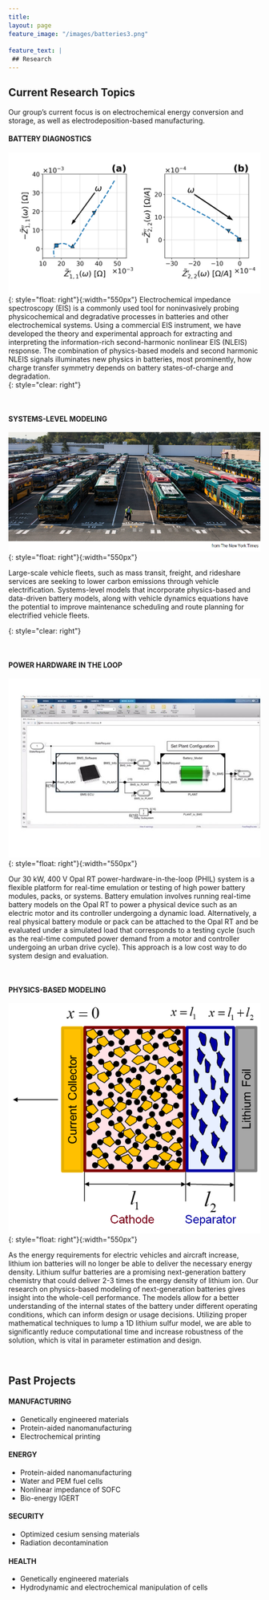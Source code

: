 ```yaml
---
title:
layout: page
feature_image: "/images/batteries3.png"

feature_text: |
 ## Research
---
```


<h2>Current Research Topics</h2>

Our group’s current focus is on electrochemical energy conversion and storage, as well as electrodeposition-based manufacturing.  

#### BATTERY DIAGNOSTICS
<!-- ![EIS spectra](/images/NLEIS.png =10x) -->

<!-- [image]("/images/NLEIS.png"){: style="float: right"} -->

<!--<img src="/images/NLEIS.png" class="align-left" alt="NLEIS spectra" width="300"> -->
![NLEIS](/images/NLEIS_1x2.png){: style="float: right"}{:width="550px"}
Electrochemical impedance spectroscopy (EIS) is a commonly used tool for noninvasively probing physicochemical and degradative processes in batteries and other electrochemical systems. Using a commercial EIS instrument, we have developed the theory and experimental approach for extracting and interpreting the information-rich second-harmonic nonlinear EIS (NLEIS) response. The combination of physics-based models and second harmonic NLEIS signals illuminates new physics in batteries, most prominently, how charge transfer symmetry depends on battery states-of-charge and degradation.  
{: style="clear: right"}

<br/>

#### SYSTEMS-LEVEL MODELING  
<!--<img src="/images/bus_fleet.png" alt="NLEIS spectra" width="400"/>-->

![Buses](/images/bus_fleet.png){: style="float: right"}{:width="550px"}

Large-scale vehicle fleets, such as mass transit, freight, and rideshare services are seeking to lower carbon emissions through vehicle electrification. Systems-level models that incorporate physics-based and data-driven battery models, along with vehicle dynamics equations have the potential to improve maintenance scheduling and route planning for electrified vehicle fleets.  

{: style="clear: right"}

<br/>

#### POWER HARDWARE IN THE LOOP
![HILLP](/images/HILLP.jpg){: style="float: right"}{:width="550px"}

Our 30 kW, 400 V Opal RT power-hardware-in-the-loop (PHIL) system is a flexible platform for real-time emulation or testing of high power battery modules, packs, or systems. Battery emulation involves running real-time battery models on the Opal RT to power a physical device such as an electric motor and its controller undergoing a dynamic load.  Alternatively, a real physical battery module or pack can be attached to the Opal RT and be evaluated under a simulated load that corresponds to a testing cycle (such as the real-time computed power demand from a motor and controller undergoing an urban drive cycle). This approach is a low cost way to do system design and evaluation.

<br/>

#### PHYSICS-BASED MODELING  
![Lithium Sulfur](/images/li_s.png){: style="float: right"}{:width="550px"}

As the energy requirements for electric vehicles and aircraft increase, lithium ion batteries will no longer be able to deliver the necessary energy density. Lithium sulfur batteries are a promising next-generation battery chemistry that could deliver 2-3 times the energy density of lithium ion. Our research on physics-based modeling of next-generation batteries gives insight into the whole-cell performance. The models allow for a better understanding of the internal states of the battery under different operating conditions, which can inform design or usage decisions. Utilizing proper mathematical techniques to lump a 1D lithium sulfur model, we are able to significantly reduce computational time and increase robustness of the solution, which is vital in parameter estimation and design.

<br/>

## Past Projects

#### MANUFACTURING
- Genetically engineered materials
- Protein-aided nanomanufacturing
- Electrochemical printing

#### ENERGY
- Protein-aided nanomanufacturing
- Water and PEM fuel cells
- Nonlinear impedance of SOFC
- Bio-energy IGERT

#### SECURITY
- Optimized cesium sensing materials
- Radiation decontamination

#### HEALTH
- Genetically engineered materials
- Hydrodynamic and electrochemical manipulation of cells
